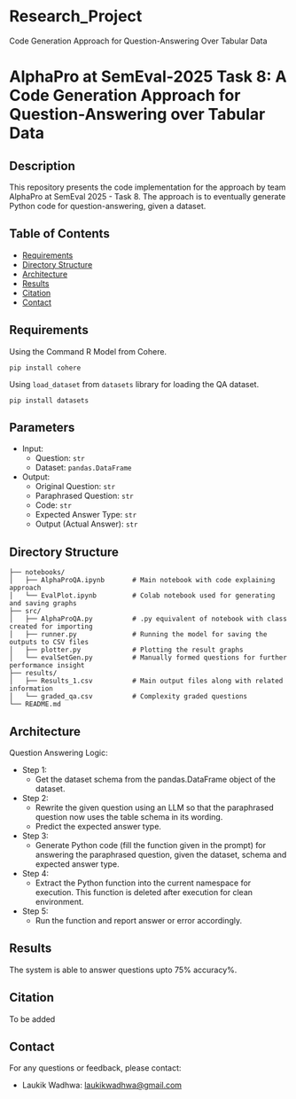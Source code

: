 # Research_Project
Code Generation Approach for Question-Answering Over Tabular Data 

# AlphaPro at SemEval-2025 Task 8: A Code Generation Approach for Question-Answering over Tabular Data

## Description
This repository presents the code implementation for the approach by team AlphaPro at SemEval 2025 - Task 8. The approach is to eventually generate Python code for question-answering, given a dataset.

## Table of Contents
* [Requirements](#requirements)
* [Directory Structure](#directory-structure)
* [Architecture](#architecture)
* [Results](#results)
* [Citation](#citation)
* [Contact](#contact)

## Requirements
Using the Command R Model from Cohere.

```
pip install cohere
```

Using `load_dataset` from `datasets` library for loading the QA dataset.

```
pip install datasets
```

## Parameters
* Input:
   * Question: `str`
   * Dataset: `pandas.DataFrame`
* Output:
   * Original Question: `str`
   * Paraphrased Question: `str`
   * Code: `str`
   * Expected Answer Type: `str`
   * Output (Actual Answer): `str`

## Directory Structure

```
├── notebooks/
│   ├── AlphaProQA.ipynb       # Main notebook with code explaining approach
│   └── EvalPlot.ipynb         # Colab notebook used for generating and saving graphs
├── src/
│   ├── AlphaProQA.py          # .py equivalent of notebook with class created for importing
│   ├── runner.py              # Running the model for saving the outputs to CSV files
│   ├── plotter.py             # Plotting the result graphs
│   └── evalSetGen.py          # Manually formed questions for further performance insight
├── results/
│   ├── Results_1.csv          # Main output files along with related information
│   └── graded_qa.csv          # Complexity graded questions
└── README.md
```

## Architecture
Question Answering Logic:
* Step 1:
   * Get the dataset schema from the pandas.DataFrame object of the dataset.
* Step 2:
   * Rewrite the given question using an LLM so that the paraphrased question now uses the table schema in its wording.
   * Predict the expected answer type.
* Step 3:
   * Generate Python code (fill the function given in the prompt) for answering the paraphrased question, given the dataset, schema and expected answer type.
* Step 4:
   * Extract the Python function into the current namespace for execution. This function is deleted after execution for clean environment.
* Step 5:
   * Run the function and report answer or error accordingly.

## Results
The system is able to answer questions upto 75% accuracy%.

## Citation
To be added

## Contact
For any questions or feedback, please contact:
- Laukik Wadhwa: laukikwadhwa@gmail.com
